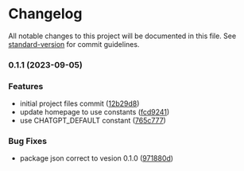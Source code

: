 # Changelog

All notable changes to this project will be documented in this file. See [standard-version](https://github.com/conventional-changelog/standard-version) for commit guidelines.

### 0.1.1 (2023-09-05)


### Features

* initial project files commit ([12b29d8](https://github.com/KBMaglalang/YAChatGPT/commit/12b29d8ab250ad1a0edb6ca0cbf6f0f1a27f75ee))
* update homepage to use constants ([fcd9241](https://github.com/KBMaglalang/YAChatGPT/commit/fcd9241c0828a2e6a2603b4cf338ba42c8bccc0d))
* use CHATGPT_DEFAULT constant ([765c777](https://github.com/KBMaglalang/YAChatGPT/commit/765c777faaad5363d5b0067ef6c46495a03f4867))


### Bug Fixes

* package json correct to vesion 0.1.0 ([971880d](https://github.com/KBMaglalang/YAChatGPT/commit/971880d2bd55907887c041d82cc3baf35eeda521))
